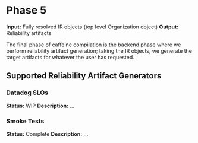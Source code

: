 # Phase 5

**Input:** Fully resolved IR objects (top level Organization object)
**Output:** Reliability artifacts

The final phase of caffeine compilation is the backend phase where we perform reliability artifact generation; taking the IR objects, we generate the target artifacts for whatever the user has requested.

## Supported Reliability Artifact Generators

### Datadog SLOs

**Status:** WIP
**Description:** ...

### Smoke Tests

**Status:** Complete
**Description:** ...

